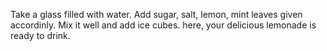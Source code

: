 Take a glass filled with water. Add sugar, salt, lemon, mint leaves given accordinly. Mix it well and add ice cubes. here, your delicious lemonade is ready to drink.